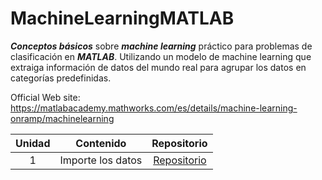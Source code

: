 # MachineLearningMATLAB

***Conceptos básicos*** sobre ***machine learning*** práctico para problemas de clasificación en ***MATLAB***. Utilizando un modelo de machine learning que extraiga información de datos del mundo real para agrupar los datos en categorías predefinidas.

Official Web site: https://matlabacademy.mathworks.com/es/details/machine-learning-onramp/machinelearning

| Unidad | Contenido | Repositorio |
| :----: | :----: | :----: |
| 1 | Importe los datos | [Repositorio](https://github.com/jm-quintas/MachineLearningMATLAB/blob/main/ImportarDatos.md) |
